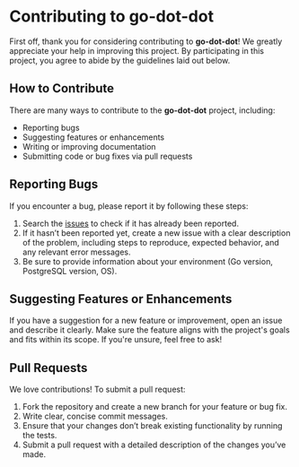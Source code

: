 # Contributing to go-dot-dot

First off, thank you for considering contributing to **go-dot-dot**! We greatly appreciate your help in improving this project. By participating in this project, you agree to abide by the guidelines laid out below.

## How to Contribute

There are many ways to contribute to the **go-dot-dot** project, including:

- Reporting bugs
- Suggesting features or enhancements
- Writing or improving documentation
- Submitting code or bug fixes via pull requests

## Reporting Bugs

If you encounter a bug, please report it by following these steps:

1. Search the [issues](https://github.com/ddoemonn/go-dot-dot/issues) to check if it has already been reported.
2. If it hasn’t been reported yet, create a new issue with a clear description of the problem, including steps to reproduce, expected behavior, and any relevant error messages.
3. Be sure to provide information about your environment (Go version, PostgreSQL version, OS).

## Suggesting Features or Enhancements

If you have a suggestion for a new feature or improvement, open an issue and describe it clearly. Make sure the feature aligns with the project's goals and fits within its scope. If you're unsure, feel free to ask!

## Pull Requests

We love contributions! To submit a pull request:

1. Fork the repository and create a new branch for your feature or bug fix.
2. Write clear, concise commit messages.
3. Ensure that your changes don’t break existing functionality by running the tests.
4. Submit a pull request with a detailed description of the changes you’ve made.
